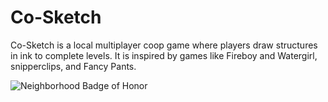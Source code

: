 # Co-Sketch

Co-Sketch is a local multiplayer coop game where players draw structures in ink to complete levels. It is inspired by games like Fireboy and Watergirl, snipperclips, and Fancy Pants.

![Neighborhood Badge of Honor](https://images.fillout.com/orgid-81/flowpublicid-2d6RsxRU3ius/widgetid-gHXJ/wLL8YM3u5TEHNwmmey7cHo/summer25.png)
